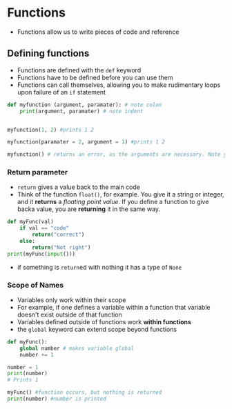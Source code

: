 # Functions

- Functions allow us to write pieces of code and reference
## Defining functions
- Functions are defined with the `def` keyword
- Functions have to be defined before you can use them
- Functions can call themselves, allowing you to make rudimentary loops upon failure of an `if` statement

```python
def myfunction (argument, paramater): # note colon
	print(argument, paramater) # note indent


myfunction(1, 2) #prints 1 2

myfunction(paramater = 2, argument = 1) #prints 1 2

myfunction() # returns an error, as the arguments are necessary. Note you still need a set of parenthases
```

### Return parameter
- `return` gives a value back to the main code
- Think of the function `float()`, for example. You give it a string or integer, and it **returns** a *floating point value*. If you define a function to give backa value, you are **returning** it in the same way.
```python
def myFunc(val)
	if val == "code"
		return("correct")
	else:
		return("Not right")
print(myFunc(input()))

```
- if something is `return`ed with nothing it has a type of `None`
### Scope of Names
- Variables only work within their scope
- For example, if one defines a variable within a function that variable doesn't exist outside of that function
- Variables defined outside of functions work **within functions**
- the `global` keyword can extend scope beyond functions

```python
def myFunc():
    global number # makes variable global
    number += 1

number = 1
print(number)
# Prints 1

myFunc() #function occurs, but nothing is returned
print(number) #number is printed
```

